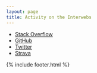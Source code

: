 ```yaml
---
layout: page
title: Activity on the Interwebs
---
```


<div class='activity'>
    <ul>
        <li class="stackoverflow"><a href="http://stackoverflow.com/users/600299/digger69" target="_blank">Stack Overflow</a></li>
        <li class="github"><a href="https://github.com/marknadig" target="_blank">GitHub</a></li>
        <li class="twitter"><a href="https://twitter.com/marknadig" target="_blank">Twitter</a></li>
        <li class="strava"><a href="https://www.strava.com/athletes/2578784" target="_blank">Strava</a></li>
    </ul>
</div>

{% include footer.html %}